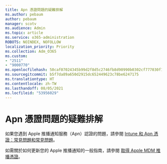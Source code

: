 ```yaml
---
title: Apn 憑證問題的疑難排解
ms.author: pebaum
author: pebaum
manager: scotv
ms.audience: Admin
ms.topic: article
ms.service: o365-administration
ROBOTS: NOINDEX, NOFOLLOW
localization_priority: Priority
ms.collection: Adm_O365
ms.custom:
- "2511"
- "9000770"
ms.openlocfilehash: 50caf07024345b99d2f8d5c2746fb8d90990b0302cf777030f1b2af109f4cf4f
ms.sourcegitcommit: b5f7da89a650d2915dc652449623c78be6247175
ms.translationtype: HT
ms.contentlocale: zh-TW
ms.lasthandoff: 08/05/2021
ms.locfileid: "53956029"
---
```

# <a name="troubleshooting-issues-with-apns-certificate"></a>Apn 憑證問題的疑難排解

如果您遇到 Apple 推播通知服務（Apn）認證的問題，請參閱 [Intune 和 Apn 憑證：常見問題和常見問題](https://techcommunity.microsoft.com/t5/Intune-Customer-Success/Intune-and-the-APNs-certificate-FAQ-and-common-issues/ba-p/280121)。

如需關於如何更新您的 Apple 推播通知的一般指南，請參閱 [取得 Apple MDM 推播憑證](https://docs.microsoft.com/intune/apple-mdm-push-certificate-get#renew-apple-mdm-push-certificate)。